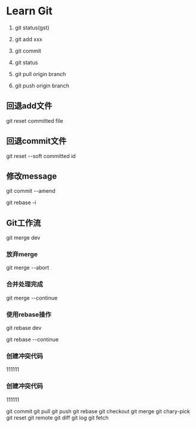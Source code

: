 # Learn Git

1. git status(gst)

2. git add xxx

3. git commit

4. git status

5. git pull origin branch 

6. git push origin branch



## 回退add文件

git reset committed file

## 回退commit文件

git reset --soft committed id

## 修改message
git commit --amend

git rebase -i

## Git工作流

git merge dev
### 放弃merge
git merge --abort

### 合并处理完成
git merge --continue
### 使用rebase操作

git rebase dev

git rebase --continue

### 创建冲突代码

111111

### 创建冲突代码

111111

git commit 
git pull
git push
git rebase
git checkout
git merge
git chary-pick
git reset
git remote
git diff
git log
git fetch


